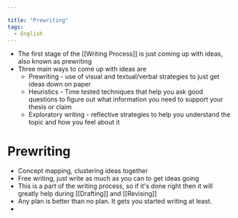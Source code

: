 ```yaml
---

title: "Prewriting"
tags:
  - English
---
```

- The first stage of the [[Writing Process]] is just coming up with ideas, also known as prewriting
- Three main ways to come up with ideas are
	- Prewriting - use of visual and textual/verbal strategies to just get ideas down on paper
	- Heuristics - Time tested techniques that help you ask good questions to figure out what information you need to support your thesis or claim
	- Exploratory writing - reflective strategies to help you understand the topic and how you feel about it

# Prewriting
- Concept mapping, clustering ideas together
- Free writing, just write as much as you can to get ideas going
- This is a part of the writing process, so if it's done right then it will greatly help during [[Drafting]] and [[Revising]]
- Any plan is better than no plan. It gets you started writing at least.
- 